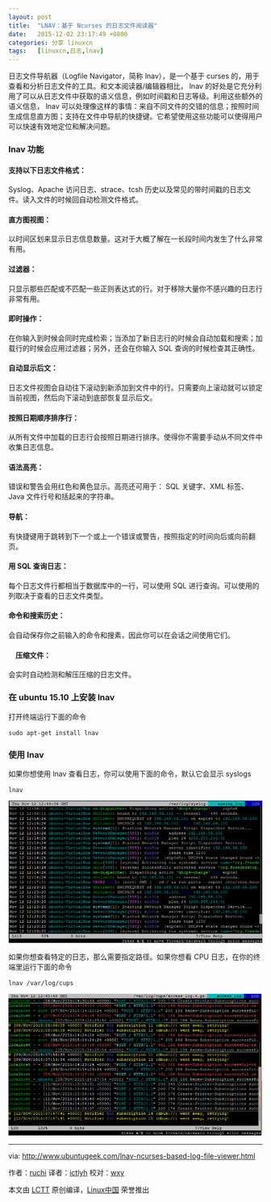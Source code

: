 ```yaml
---
layout: post
title:	"LNAV：基于 Ncurses 的日志文件阅读器"
date:	2015-12-02 23:17:49 +0800 
categories:	分享 linuxcn 
tags:	[linuxcn,日志,lnav]
---
```



日志文件导航器（Logfile Navigator，简称 lnav），是一个基于 curses 的，用于查看和分析日志文件的工具。和文本阅读器/编辑器相比， lnav 的好处是它充分利用了可以从日志文件中获取的语义信息，例如时间戳和日志等级。利用这些额外的语义信息， lnav 可以处理像这样的事情：来自不同文件的交错的信息；按照时间生成信息直方图；支持在文件中导航的快捷键。它希望使用这些功能可以使得用户可以快速有效地定位和解决问题。


### lnav 功能


#### 支持以下日志文件格式：


Syslog、Apache 访问日志、strace、tcsh 历史以及常见的带时间戳的日志文件。读入文件的时候回自动检测文件格式。


#### 直方图视图：


以时间区划来显示日志信息数量。这对于大概了解在一长段时间内发生了什么非常有用。


#### 过滤器：


只显示那些匹配或不匹配一些正则表达式的行。对于移除大量你不感兴趣的日志行非常有用。


#### 即时操作：


在你输入到时候会同时完成检索；当添加了新日志行的时候会自动加载和搜索；加载行的时候会应用过滤器；另外，还会在你输入 SQL 查询的时候检查其正确性。


#### 自动显示后文：


日志文件视图会自动往下滚动到新添加到文件中的行。只需要向上滚动就可以锁定当前视图，然后向下滚动到底部恢复显示后文。


#### 按照日期顺序排序行：


从所有文件中加载的日志行会按照日期进行排序。使得你不需要手动从不同文件中收集日志信息。


#### 语法高亮：


错误和警告会用红色和黄色显示。高亮还可用于： SQL 关键字、XML 标签、Java 文件行号和括起来的字符串。


#### 导航：


有快捷键用于跳转到下一个或上一个错误或警告，按照指定的时间向后或向前翻页。


#### 用 SQL 查询日志：


每个日志文件行都相当于数据库中的一行，可以使用 SQL 进行查询。可以使用的列取决于查看的日志文件类型。


#### 命令和搜索历史：


会自动保存你之前输入的命令和搜素，因此你可以在会话之间使用它们。


#### 　压缩文件：


会实时自动检测和解压压缩的日志文件。


### 在 ubuntu 15.10 上安装 lnav


打开终端运行下面的命令



```
sudo apt-get install lnav

```

### 使用 lnav


如果你想使用 lnav 查看日志，你可以使用下面的命令，默认它会显示 syslogs



```
lnav

```

![](/Asserts/Images/album/201512/02/231752xz4aklpb0fisxhss.png)


如果你想查看特定的日志，那么需要指定路径。如果你想看 CPU 日志，在你的终端里运行下面的命令



```
lnav /var/log/cups

```

![](/Asserts/Images/album/201512/02/231753f33vmrlrwln5e3vg.png)




---


via: <http://www.ubuntugeek.com/lnav-ncurses-based-log-file-viewer.html>


作者：[ruchi](http://www.ubuntugeek.com/author/ubuntufix) 译者：[ictlyh](http://mutouxiaogui.cn/blog/) 校对：[wxy](https://github.com/wxy)


本文由 [LCTT](https://github.com/LCTT/TranslateProject) 原创编译，[Linux中国](https://linux.cn/) 荣誉推出
